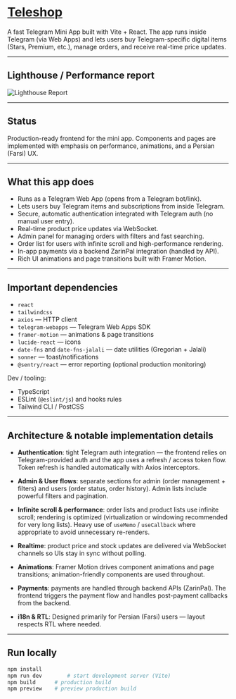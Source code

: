 # [Teleshop](https://test.ir)

A fast Telegram Mini App built with Vite + React. The app runs inside Telegram (via Web Apps) and lets users buy Telegram-specific digital items (Stars, Premium, etc.), manage orders, and receive real-time price updates.

---
## Lighthouse / Performance report

<img src="https://i.ibb.co/Pzw2Kk6P/Screenshot-257.png" alt="Lighthouse Report" />

---

## Status

Production-ready frontend for the mini app. Components and pages are implemented with emphasis on performance, animations, and a Persian (Farsi) UX.

---

## What this app does

* Runs as a Telegram Web App (opens from a Telegram bot/link).
* Lets users buy Telegram items and subscriptions from inside Telegram.
* Secure, automatic authentication integrated with Telegram auth (no manual user entry).
* Real-time product price updates via WebSocket.
* Admin panel for managing orders with filters and fast searching.
* Order list for users with infinite scroll and high-performance rendering.
* In-app payments via a backend ZarinPal integration (handled by API).
* Rich UI animations and page transitions built with Framer Motion.

---

## Important dependencies

* `react`
* `tailwindcss`
* `axios` — HTTP client
* `telegram-webapps` — Telegram Web Apps SDK
* `framer-motion` — animations & page transitions
* `lucide-react` — icons
* `date-fns` and `date-fns-jalali` — date utilities (Gregorian + Jalali)
* `sonner` — toast/notifications
* `@sentry/react` — error reporting (optional production monitoring)

Dev / tooling:

* TypeScript
* ESLint (`@eslint/js`) and hooks rules
* Tailwind CLI / PostCSS

---

## Architecture & notable implementation details

* **Authentication**: tight Telegram auth integration — the frontend relies on Telegram-provided auth and the app uses a refresh / access token flow. Token refresh is handled automatically with Axios interceptors.

* **Admin & User flows**: separate sections for admin (order management + filters) and users (order status, order history). Admin lists include powerful filters and pagination.

* **Infinite scroll & performance**: order lists and product lists use infinite scroll; rendering is optimized (virtualization or windowing recommended for very long lists). Heavy use of `useMemo` / `useCallback` where appropriate to avoid unnecessary re-renders.

* **Realtime**: product price and stock updates are delivered via WebSocket channels so UIs stay in sync without polling.

* **Animations**: Framer Motion drives component animations and page transitions; animation-friendly components are used throughout.

* **Payments**: payments are handled through backend APIs (ZarinPal). The frontend triggers the payment flow and handles post-payment callbacks from the backend.

* **i18n & RTL**: Designed primarily for Persian (Farsi) users — layout respects RTL where needed.

---

## Run locally

```bash
npm install
npm run dev        # start development server (Vite)
npm build      # production build
npm preview    # preview production build
```
